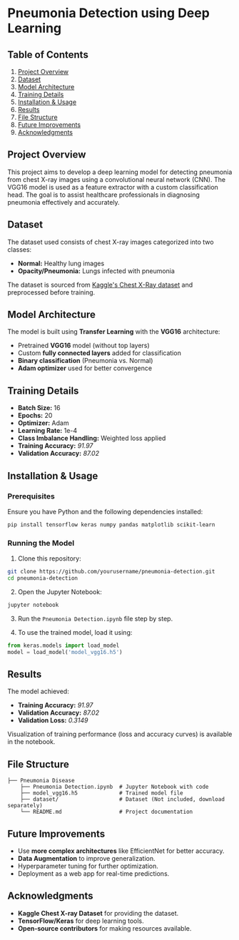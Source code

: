 # Pneumonia Detection using Deep Learning

## Table of Contents
1. [Project Overview](#project-overview)
2. [Dataset](#dataset)
3. [Model Architecture](#model-architecture)
4. [Training Details](#training-details)
5. [Installation & Usage](#installation--usage)
6. [Results](#results)
7. [File Structure](#file-structure)
8. [Future Improvements](#future-improvements)
9. [Acknowledgments](#acknowledgments)

## Project Overview
This project aims to develop a deep learning model for detecting pneumonia from chest X-ray images using a convolutional neural network (CNN).
The VGG16 model is used as a feature extractor with a custom classification head. The goal is to assist healthcare professionals in diagnosing pneumonia
effectively and accurately.

## Dataset
The dataset used consists of chest X-ray images categorized into two classes:
- **Normal:** Healthy lung images
- **Opacity/Pneumonia:** Lungs infected with pneumonia

The dataset is sourced from [Kaggle's Chest X-Ray dataset](https://www.kaggle.com/paultimothymooney/chest-xray-pneumonia) and preprocessed before training.

## Model Architecture
The model is built using **Transfer Learning** with the **VGG16** architecture:
- Pretrained **VGG16** model (without top layers)
- Custom **fully connected layers** added for classification
- **Binary classification** (Pneumonia vs. Normal)
- **Adam optimizer** used for better convergence

## Training Details
- **Batch Size:** 16
- **Epochs:** 20
- **Optimizer:** Adam
- **Learning Rate:** 1e-4
- **Class Imbalance Handling:** Weighted loss applied
- **Training Accuracy:** *91.97*
- **Validation Accuracy:** *87.02*

## Installation & Usage
### Prerequisites
Ensure you have Python and the following dependencies installed:
```bash
pip install tensorflow keras numpy pandas matplotlib scikit-learn
```

### Running the Model
1. Clone this repository:
```bash
git clone https://github.com/yourusername/pneumonia-detection.git
cd pneumonia-detection
```
2. Open the Jupyter Notebook:
```bash
jupyter notebook
```
3. Run the `Pneumonia Detection.ipynb` file step by step.

4. To use the trained model, load it using:
```python
from keras.models import load_model
model = load_model('model_vgg16.h5')
```

## Results
The model achieved:
- **Training Accuracy:** *91.97*
- **Validation Accuracy:** *87.02*
- **Validation Loss:** *0.3149*

Visualization of training performance (loss and accuracy curves) is available in the notebook.

## File Structure
```
├── Pneumonia Disease
    ├── Pneumonia Detection.ipynb  # Jupyter Notebook with code
    ├── model_vgg16.h5             # Trained model file
    ├── dataset/                   # Dataset (Not included, download separately)
    └── README.md                  # Project documentation
```

## Future Improvements
- Use **more complex architectures** like EfficientNet for better accuracy.
- **Data Augmentation** to improve generalization.
- Hyperparameter tuning for further optimization.
- Deployment as a web app for real-time predictions.

## Acknowledgments
- **Kaggle Chest X-ray Dataset** for providing the dataset.
- **TensorFlow/Keras** for deep learning tools.
- **Open-source contributors** for making resources available.


